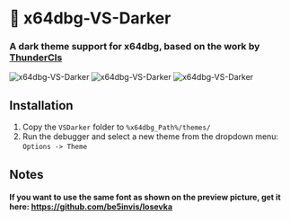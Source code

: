 # 🔖 **x64dbg-VS-Darker**

### A dark theme support for x64dbg, based on the work by [ThunderCls](https://github.com/ThunderCls/x64dbg_vs_dark)

![x64dbg-VS-Darker](https://i.imgur.com/yXvY7sc.png)
![x64dbg-VS-Darker](https://i.imgur.com/VdUHcFs.png)
![x64dbg-VS-Darker](https://i.imgur.com/IYWnBAM.png)

## Installation

1. Copy the `VSDarker` folder to `%x64dbg_Path%/themes/`
2. Run the debugger and select a new theme from the dropdown menu: `Options -> Theme`

##  Notes

#### If you want to use the same font as shown on the preview picture, get it here: https://github.com/be5invis/Iosevka

